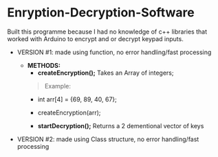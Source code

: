 # Enryption-Decryption-Software
Built this programme because I had no knowledge of c++ libraries that worked with Arduino to encrypt and or decrypt keypad inputs.
  - VERSION #1: made using function, no error handling/fast processing
    - **METHODS:**
      - **createEncryption();** 
        Takes an Array of integers;
      > Example: 
       - int arr[4] = {69, 89, 40, 67};
       - createEncryption(arr);
      
      - **startDecryption();**
        Returns a 2 dementional vector of keys
      
  - VERSION #2: made using Class structure, no error handling/fast processing
